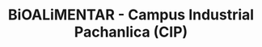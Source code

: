 ---
title: "BiOALiMENTAR - Campus Industrial Pachanlica (CIP)"
url: /pelileo/bioalimentar-campus-industrial-pachanlica-cip/
shop: general
---